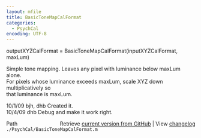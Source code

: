 ```yaml
---
layout: mfile
title: BasicToneMapCalFormat
categories:
  - PsychCal
encoding: UTF-8
---
```


outputXYZCalFormat = BasicToneMapCalFormat(inputXYZCalFormat, maxLum)  

Simple tone mapping.  Leaves any pixel with luminance below maxLum alone.  
For pixels whose luminance exceeds maxLum, scale XYZ down multiplicatively so  
that luminance is maxLum.  

10/1/09 bjh, dhb     Created it.  
10/4/09 dhb          Debug and make it work right.  


<div class="code_header" style="text-align:right;">
  <span style="float:left;">Path&nbsp;&nbsp;</span> <span class="counter">Retrieve <a href=
  "https://raw.github.com/Psychtoolbox-3/Psychtoolbox-3/beta/./PsychCal/BasicToneMapCalFormat.m">current version from GitHub</a> | View <a href=
  "https://github.com/Psychtoolbox-3/Psychtoolbox-3/commits/beta/./PsychCal/BasicToneMapCalFormat.m">changelog</a></span>
</div>
<div class="code">
  <code>./PsychCal/BasicToneMapCalFormat.m</code>
</div>
